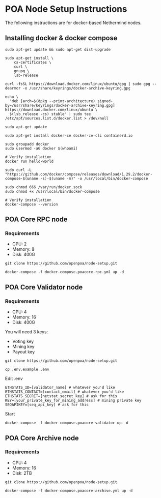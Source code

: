 # POA Node Setup Instructions

The following instructions are for docker-based Nethermind nodes.

## Installing docker & docker compose

```
sudo apt-get update && sudo apt-get dist-upgrade

sudo apt-get install \
    ca-certificates \
    curl \
    gnupg \
    lsb-release

curl -fsSL https://download.docker.com/linux/ubuntu/gpg | sudo gpg --dearmor -o /usr/share/keyrings/docker-archive-keyring.gpg

echo \
  "deb [arch=$(dpkg --print-architecture) signed-by=/usr/share/keyrings/docker-archive-keyring.gpg] https://download.docker.com/linux/ubuntu \
  $(lsb_release -cs) stable" | sudo tee /etc/apt/sources.list.d/docker.list > /dev/null

sudo apt-get update

sudo apt-get install docker-ce docker-ce-cli containerd.io

sudo groupadd docker
sudo usermod -aG docker $(whoami)

# Verify installation
docker run hello-world

sudo curl -L "https://github.com/docker/compose/releases/download/1.29.2/docker-compose-$(uname -s)-$(uname -m)" -o /usr/local/bin/docker-compose

sudo chmod 666 /var/run/docker.sock
sudo chmod +x /usr/local/bin/docker-compose

# Verify installation
docker-compose --version
```

## POA Core RPC node

### Requirements
* CPU: 2
* Memory: 8
* Disk: 400G

```
git clone https://github.com/openpoa/node-setup.git

docker-compose -f docker-compose.poacore-rpc.yml up -d
```

## POA Core Validator node

### Requirements
* CPU: 4
* Memory: 16
* Disk: 400G

You will need 3 keys:
* Voting key
* Mining key
* Payout key 

```
git clone https://github.com/openpoa/node-setup.git

cp .env.example .env
```

Edit .env
```
ETHSTATS_ID=[validator_name] # whatever you'd like
ETHSTATS_CONTACT=[contact_email] # whatever you'd like
ETHSTATS_SECRET=[netstat_secret_key] # ask for this
KEY=[your_private_key_for_mining_address] # mining private key
SEQAPIKEY=[seq_api_key] # ask for this
```

Start
```
docker-compose -f docker-compose.poacore-validator up -d
```

## POA Core Archive node

### Requirements
* CPU: 4
* Memory: 16
* Disk: 2TB

```
git clone https://github.com/openpoa/node-setup.git

docker-compose -f docker-compose.poacore-archive.yml up -d
```